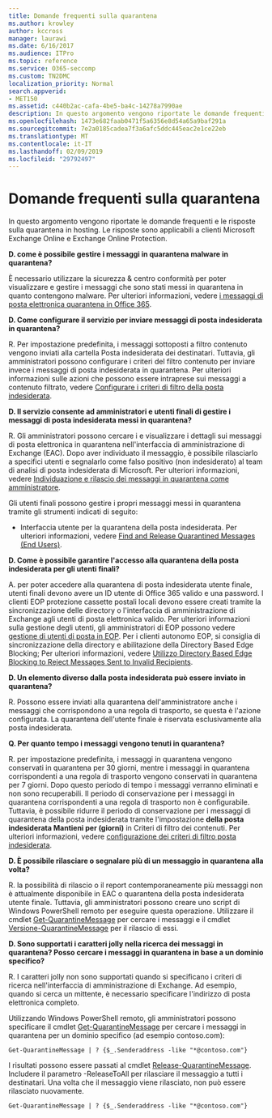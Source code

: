 ```yaml
---
title: Domande frequenti sulla quarantena
ms.author: krowley
author: kccross
manager: laurawi
ms.date: 6/16/2017
ms.audience: ITPro
ms.topic: reference
ms.service: O365-seccomp
ms.custom: TN2DMC
localization_priority: Normal
search.appverid:
- MET150
ms.assetid: c440b2ac-cafa-4be5-ba4c-14278a7990ae
description: In questo argomento vengono riportate le domande frequenti e le risposte sulla quarantena in hosting.
ms.openlocfilehash: 1473e682faab0471f5a6356e8d54a65a9baf291a
ms.sourcegitcommit: 7e2a0185cadea7f3a6afc5ddc445eac2e1ce22eb
ms.translationtype: MT
ms.contentlocale: it-IT
ms.lasthandoff: 02/09/2019
ms.locfileid: "29792497"
---
```

# <a name="quarantine-faq"></a>Domande frequenti sulla quarantena

In questo argomento vengono riportate le domande frequenti e le risposte sulla quarantena in hosting. Le risposte sono applicabili a clienti Microsoft Exchange Online e Exchange Online Protection.
  
 **D. come è possibile gestire i messaggi in quarantena malware in quarantena?**
  
È necessario utilizzare la sicurezza &amp; centro conformità per poter visualizzare e gestire i messaggi che sono stati messi in quarantena in quanto contengono malware. Per ulteriori informazioni, vedere [i messaggi di posta elettronica quarantena in Office 365](https://support.office.com/article/Quarantine-email-messages-in-Office-365-4c234874-015e-4768-8495-98fcccfc639b).
  
 **D. Come configurare il servizio per inviare messaggi di posta indesiderata in quarantena?**
  
R. Per impostazione predefinita, i messaggi sottoposti a filtro contenuto vengono inviati alla cartella Posta indesiderata dei destinatari. Tuttavia, gli amministratori possono configurare i criteri del filtro contenuto per inviare invece i messaggi di posta indesiderata in quarantena. Per ulteriori informazioni sulle azioni che possono essere intraprese sui messaggi a contenuto filtrato, vedere [Configurare i criteri di filtro della posta indesiderata](configure-your-spam-filter-policies.md).
  
 **D. Il servizio consente ad amministratori e utenti finali di gestire i messaggi di posta indesiderata messi in quarantena?**
  
R. Gli amministratori possono cercare i e visualizzare i dettagli sui messaggi di posta elettronica in quarantena nell'interfaccia di amministrazione di Exchange (EAC). Dopo aver individuato il messaggio, è possibile rilasciarlo a specifici utenti e segnalarlo come falso positivo (non indesiderato) al team di analisi di posta indesiderata di Microsoft. Per ulteriori informazioni, vedere [Individuazione e rilascio dei messaggi in quarantena come amministratore](find-and-release-quarantined-messages-as-an-administrator.md).
  
Gli utenti finali possono gestire i propri messaggi messi in quarantena tramite gli strumenti indicati di seguito: 
  
- Interfaccia utente per la quarantena della posta indesiderata. Per ulteriori informazioni, vedere [Find and Release Quarantined Messages (End Users)](http://technet.microsoft.com/library/e439b560-827a-4807-abd3-6b861c1ff786.aspx).
        
 **D. Come è possibile garantire l'accesso alla quarantena della posta indesiderata per gli utenti finali?**
  
A. per poter accedere alla quarantena di posta indesiderata utente finale, utenti finali devono avere un ID utente di Office 365 valido e una password. I clienti EOP protezione cassette postali locali devono essere creati tramite la sincronizzazione delle directory o l'interfaccia di amministrazione di Exchange agli utenti di posta elettronica valido. Per ulteriori informazioni sulla gestione degli utenti, gli amministratori di EOP possono vedere [gestione di utenti di posta in EOP](eop/manage-mail-users-in-eop.md). Per i clienti autonomo EOP, si consiglia di sincronizzazione della directory e abilitazione della Directory Based Edge Blocking; Per ulteriori informazioni, vedere [Utilizzo Directory Based Edge Blocking to Reject Messages Sent to Invalid Recipients](http://technet.microsoft.com/library/ca7b7416-92ed-40ad-abdb-695be46ea2e4.aspx).
  
 **D. Un elemento diverso dalla posta indesiderata può essere inviato in quarantena?**
  
R. Possono essere inviati alla quarantena dell'amministratore anche i messaggi che corrispondono a una regola di trasporto, se questa è l'azione configurata. La quarantena dell'utente finale è riservata esclusivamente alla posta indesiderata.
  
 **Q. Per quanto tempo i messaggi vengono tenuti in quarantena?**
  
R. per impostazione predefinita, i messaggi in quarantena vengono conservati in quarantena per 30 giorni, mentre i messaggi in quarantena corrispondenti a una regola di trasporto vengono conservati in quarantena per 7 giorni. Dopo questo periodo di tempo i messaggi verranno eliminati e non sono recuperabili. Il periodo di conservazione per i messaggi in quarantena corrispondenti a una regola di trasporto non è configurabile. Tuttavia, è possibile ridurre il periodo di conservazione per i messaggi di quarantena della posta indesiderata tramite l'impostazione **della posta indesiderata Mantieni per (giorni)** in Criteri di filtro dei contenuti. Per ulteriori informazioni, vedere [configurazione dei criteri di filtro posta indesiderata](configure-your-spam-filter-policies.md).
  
 **D. È possibile rilasciare o segnalare più di un messaggio in quarantena alla volta?**
  
R. la possibilità di rilascio o il report contemporaneamente più messaggi non è attualmente disponibile in EAC o quarantena della posta indesiderata utente finale. Tuttavia, gli amministratori possono creare uno script di Windows PowerShell remoto per eseguire questa operazione. Utilizzare il cmdlet [Get-QuarantineMessage](http://technet.microsoft.com/library/88026da1-8dbc-49e7-80e8-112a32773c34.aspx) per cercare i messaggi e il cmdlet [Versione-QuarantineMessage](http://technet.microsoft.com/library/4a3aa05c-238f-46f2-b8dd-b0e3c38eab3e.aspx) per il rilascio di essi. 
  
 **D. Sono supportati i caratteri jolly nella ricerca dei messaggi in quarantena? Posso cercare i messaggi in quarantena in base a un dominio specifico?**
  
R. I caratteri jolly non sono supportati quando si specificano i criteri di ricerca nell'interfaccia di amministrazione di Exchange. Ad esempio, quando si cerca un mittente, è necessario specificare l'indirizzo di posta elettronica completo.
  
Utilizzando Windows PowerShell remoto, gli amministratori possono specificare il cmdlet [Get-QuarantineMessage](http://technet.microsoft.com/library/88026da1-8dbc-49e7-80e8-112a32773c34.aspx) per cercare i messaggi in quarantena per un dominio specifico (ad esempio contoso.com): 
  
```
Get-QuarantineMessage | ? {$_.Senderaddress -like "*@contoso.com"}
```

I risultati possono essere passati al cmdlet [Release-QuarantineMessage](http://technet.microsoft.com/library/4a3aa05c-238f-46f2-b8dd-b0e3c38eab3e.aspx). Includere il parametro -ReleaseToAll per rilasciare il messaggio a tutti i destinatari. Una volta che il messaggio viene rilasciato, non può essere rilasciato nuovamente. 
  
```
Get-QuarantineMessage | ? {$_.Senderaddress -like "*@contoso.com"}
```


